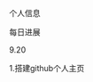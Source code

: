 <html>
	<head>
		<meta charset="utf-8" />
		<title>董亚辉的个人主页</title>
	</head>
	<body>
		<p>个人信息</p>
		<p>每日进展</p>
		<p>9.20</p>
		<p>1.搭建github个人主页</p>
	</body>
</html>
